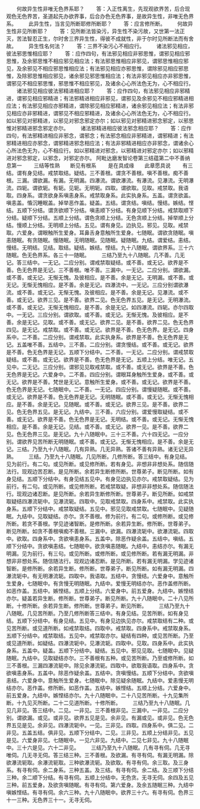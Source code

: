 <!-- { "loadSidebar": true } -->
　　何故异生性非唯无色界系耶？
　　答：入正性离生，先现观欲界苦，后合现观色无色界苦，圣道起先办欲界事，后合办色无色界事，是故异生性，非唯无色界系。
　　此异生性，当言见所断耶修所断耶？
　　答：应言修所断。
　　何故异生性非见所断耶？
　　答：见所断法皆染污，异生性不染污故，又世第一法正灭，苦法智忍正生，尔时舍三界异生性，得彼不成就性，非于尔时见所断法而有舍故。
　　异生性名何法？
　　答：三界不染污心不相应行。
　　诸法邪见相应，彼法邪思惟相应耶？
　　答：应作四句，有法邪见相应非邪思惟，谓邪见相应邪思惟，及余邪思惟不相应邪见相应法；有法邪思惟相应非邪见，谓邪思惟相应邪见，及余邪见不相应邪思惟相应法；有法邪见相应亦邪思惟，谓除邪见相应邪思惟，及除邪思惟相应邪见，诸余邪见邪思惟相应法；有法非邪见相应亦非邪思惟，谓邪见不相应邪思惟，邪思惟不相应邪见，及诸余心心所法色无为，心不相应行。
　　诸法邪见相应彼法邪精进相应耶？
　　答：应作四句，有法邪见相应非邪精进，谓邪见相应邪精进；有法邪精进相应非邪见，谓邪见及余邪见不相应邪精进相应法；有法邪见相应亦邪精进，谓除邪见相应邪精进，诸余邪见相应法；有法非邪见相应亦非邪精进，谓邪见不相应邪精进，及诸余心心所法色无为，心不相应行。如以邪见对邪精进，以邪见对邪念邪定亦尔；如以邪见对邪精进邪念邪定，以邪思惟对邪精进邪念邪定亦尔。
　　诸法邪精进相应彼法邪念相应耶？
　　答：应作四句，有法邪精进相应非邪念，谓邪念；有法邪念相应非邪精进，谓邪精进；有法邪精进相应亦邪念，谓邪精进邪念相应法；有法非邪精进相应亦非邪念，谓诸余心心所法色无为，心不相应行。如以邪精进对邪念，以邪精进对邪定亦尔；如以邪精进对邪念邪定，以邪念，对邪定亦尔。
阿毗达磨发智论卷第三结蕴第二中不善纳息第一
　　三结等性熟　　断见有根系
　　是在具成缘　　此章愿具说
　　有三结。谓有身见结。戒禁取结。疑结。三不善根。谓贪不善根。嗔不善根。痴不善根。三漏。谓欲漏。有漏。无明漏。四瀑流。谓欲瀑流。有瀑流。见瀑流。无明瀑流。四轭。谓欲轭。有轭。见轭。无明轭。四取。谓欲取。见取。戒禁取。我语取。四身系。谓贪欲身系嗔恚身系。戒禁取身系。此实执身系。五盖。谓贪欲盖。嗔恚盖。惛沉睡眠盖。掉举恶作盖。疑盖。五结。谓贪结。嗔结。慢结。嫉结。悭结。五顺下分结。谓贪欲顺下分结。嗔恚顺下分结。有身见顺下分结。戒禁取顺下分结。疑顺下分结。五顺上分结。谓色贪顺上分结。无色贪顺上分结。掉举顺上分结。慢顺上分结。无明顺上分结。五见。谓有身见。边执见。邪见。见取。戒禁取。六爱身。谓眼触所生爱身。耳鼻舌身意触所生爱身。七随眠。谓欲贪随眠。嗔恚随眠。有贪随眠。慢随眠。无明随眠。见随眠。疑随眠。九结。谓爱结。恚结。慢结。无明结。见结。取结。疑结。嫉结。悭结。九十八随眠。谓欲界系。三十六随眠。色无色界系。各三十一随眠。
　　三结乃至九十八随眠。几不善。几无记。答三结中。一无记。二应分别。谓戒禁取疑结。或不善。或无记。欲界是不善。色无色界是无记。三不善根。唯不善。三漏中。一无记。二应分别。谓欲漏。或不善。或无记。无惭无愧。及彼相应。是不善。余是无记。无明漏。或不善。或无记。无惭无愧相应。是不善。余是无记。四瀑流中。一无记。三应分别谓欲瀑流。或不善。或无记。无惭无愧。及彼相应。是不善。余是无记。见瀑流。或不善。或无记。欲界三见。是不善。欲界二见。色无色界五见。是无记。无明瀑流。或不善。或无记。无惭无愧相应。是不善。余是无记。如四瀑流。四轭。亦尔四取中。一无记。三应分别。谓欲取。或不善。或无记。无惭无愧。及彼相应。是不善。余是无记。见取。或不善。或无记。欲界二见。是不善。欲界二见。色无色界四见。是无记。戒禁取。或不善。或无记。欲界是不善。色无色界。是无记。四身系中。二不善。二应分别。谓戒禁取。此实执身系。欲界是不善。色无色界是无记。五盖唯不善。五结中。三不善。二应分别。谓贪慢结。或不善。或无记。欲界是不善。色无色界是无记。五顺下分结中。二不善。一无记。二应分别。谓戒禁取疑结。或不善。或无记。欲界是不善。色无色界是无记。五顺上分结。唯无记。五见中。二无记。三应分别。谓邪见见取戒禁取。或不善。或无记。欲界是不善。色无色界是无记。六爱身中。二不善。四应分别。谓眼耳身触所生爱身。或不善。或无记。欲界是不善。梵世是无记。意触所生爱身。或不善。或无记。欲界是不善。色无色界是无记。七随眠中。二不善。一无记。四应分别。谓慢疑随眠。或不善。或无记。欲界是不善。色无色界是无记。无明随眠。或不善。或无记。无惭无愧相应。是不善。余是无记。见随眠。或不善。或无记。欲界三见。是不善。欲界二见。色无色界五见。是无记。九结中。三不善。六应分别。谓爱慢取疑结。或不善。或无记。欲界是不善。色无色界是无记。无明结。或不善。或无记。无惭无愧相应。是不善。余是无记。见结。或不善。或无记。欲界一见。是不善。欲界二见。色无色界三见。是无记。九十八随眠中。三十三不善。六十四无记。一应分别。谓欲界见苦所断无明随眠。或不善。或无记。无惭无愧相应。是不善。余是无记。三结。乃至九十八随眠。几有异熟。几无异熟。答诸不善有异熟。诸无记无异熟。
　　三结。乃至九十八随眠。几见所断。几修所断。答三结中。有身见结。见为前行。有二句。或见所断。或见修所断。若有身见。非想非非想处系。随信随法行。现观边苦忍断。是见所断。余若异生断修所断。世尊弟子。断见所断。如有身见结。五顺下分结中。有身见结五见中。有身见边执见亦尔。戒禁取疑结。见为前行。有二句。或见所断。或见修所断。若戒禁取疑。非想非非想处系。随信随法行。现观边诸忍断。是见所断。余若异生断修所断。世尊弟子。断见所断。如戒禁取疑结四瀑流轭中。见瀑流轭。四取中。见取戒禁取。四身系中。戒禁取。此实执身系。五顺下分结中。戒禁取疑结。五见中。邪见见取戒禁取。七随眠中。见疑随眠。九结中。见取疑结。亦尔。贪不善根。修为前行。有二句。或修所断。或见修所断。若贪不善根。学见迹诸智断。是修所断。余若异生断。修所断。世尊弟子。断见所断。如贪不善根嗔痴不善根。三漏中。欲漏。四瀑流轭中。欲瀑流轭。四取中。欲取。四身系中。贪欲嗔恚身系。五盖中。除恶作疑余盖。五结中。嗔结。五顺下分结中。贪欲嗔恚结。七随眠中。欲贪嗔恚随眠。九结中。恚结亦尔。有漏无明漏。见为前行。有三句。或见所断。或修所断。或见修所断。若有漏无明漏。非想非非想处系。随信随法行。现观边诸忍断。是见所断。若有漏无明漏。学见迹诸智断。是修所断。余若异生断。修所断。世尊弟子。断见所断。如有漏无明漏。四瀑流轭中。有无明瀑流轭。四取中。我语取。五结中。贪慢结。六爱身中。意触所生爱身。七随眠中。有贪慢无明随眠。九结中。爱慢无明结亦尔。恶作盖修所断。如恶作盖。五结中。嫉悭结。五顺上分结。六爱身中。前五爱身。九结中。嫉悭结亦尔。疑盖若异生断。修所断。世尊弟子。断见所断。九十八随眠中。二十八见所断。十修所断。余若异生断。修所断。世尊弟子。断见所断。
　　三结乃至九十八随眠。几见苦所断。乃至几修所断答三结中。有身见结。见苦所断。如有身见结。五顺下分结中。有身见结。五见中。有身见边执见亦尔。戒禁取结有二种。或见苦所断。或见道所断。如戒禁取结。四取中。戒禁取。四身系中。戒禁取身系。五顺下分结中。戒禁取结。五见中。戒禁取亦尔。疑结有四种。或见苦所断。乃至或见道所断。如疑结。四瀑流轭中。见瀑流轭。四取中。见取。四身系中。此实执身系。五盖中。疑盖。五顺下分结中。疑结。五见中。邪见见取。七随眠中。见疑随眠。九结中。见取疑结亦尔。三不善根有五种。或见苦所断。乃至或修所断。如三不善根。三漏四瀑流轭中。除见余瀑流轭。四取中。欲取我语取。四身系中。贪欲嗔恚身系。五盖中。除恶作疑余盖。五结中。贪嗔慢结。五顺下分结中。贪欲嗔恚结。六爱身中。意触所生爱身。七随眠中。除见疑余随眠。九结中。爱恚慢无明结亦尔。恶作盖。修所断。如恶作盖。五结中。嫉悭结。五顺上分结。六爱身中。前五爱身。九结中。嫉悭结亦尔。九十八随眠中。二十八见苦所断。十九见集所断。十九见灭所断。二十二见道所断。十修所断。
　　三结乃至九十八随眠。几见几非见。答三结中。二见。一非见。三不善根非见。三漏中。一非见。二应分别。谓欲漏。或见。或非见。欲界五见是见。余非见。有漏或见。或非见。色无色界五见是见。余非见。四瀑流轭中。一见。三非见。四取。四身系中。俱二见。二非见。五盖五结。俱非见。五顺下分结中。二见。三非见。五顺上分结非见。五见是见。六爱身非见。七随眠中。一见六非见。九结中。二见七非见。九十八随眠中。三十六是见。六十二非见。
　　三结乃至九十八随眠。几有寻有伺。几无寻唯伺。几无寻无伺。答三结三种。三不善根。及欲漏。有寻有伺。有漏无明漏。除欲瀑流轭取。余瀑流轭取。三种欲瀑流轭。及欲取。有寻有伺。余三取。及三身系。有寻有伺。余二身系。三种五盖。及三结。有寻有伺。余二结。及三顺下分结三种。余二顺下分结。有寻有伺。五顺上分结中。无色贪。无寻无伺。余四及五见三种。前五爱身。及欲贪嗔随眠。有寻有伺。第六爱身。及余五随眠三种。九结中嗔嫉悭结。有寻有伺。余六三种。九十八随眠中。欲界三十六。有寻有伺。色界三十一三种。无色界三十一。无寻无伺。
